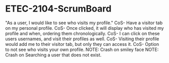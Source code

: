 # ETEC-2104-ScrumBoard
"As a user, I would like to see who visits my profile."
CoS- Have a visitor tab on my personal profile.
CoS- Once clicked, it will display who has visited my profile and when, ordering them chronologically.
CoS- I can click on these users usernames, and visit their profiles as well.
CoS- Visiting their profile would add me to their visitor tab, but only they can access it. 
CoS- Option to not see who visits your own profile. 
NOTE: Crash on smiley face
NOTE: Crash on Searching a user that does not exist.